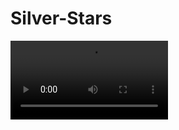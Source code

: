 # Silver-Stars

<video autoplay width="50%" align="center" height="auto" src="https://github.com/DarkBBR/Silver-Stars/blob/main/video.mp4">

DESCUBRA MAIS DE MIL MANEIRAS DE DIVERSIFICAR O SEU NEGOCIO!
